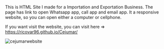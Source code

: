 This is HTML Site I made for a Importation and Exportation Business. The page has link to open Whatsapp app, call app and email app. It a responsive website, so you can open either a computer or cellphone.

If you want visit the website, you can visit here => https://ricovar96.github.io/Cejumar/

![cejumarwebsite](https://user-images.githubusercontent.com/50790233/117520196-6da16a80-af7d-11eb-839e-6310d3c47c45.JPG)
